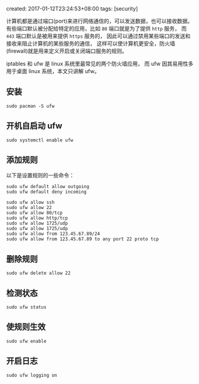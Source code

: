 created: 2017-01-12T23:24:53+08:00
tags: [security]


计算机都是通过端口(port)来进行网络通信的，可以发送数据，也可以接收数据。
有些端口默认被分配给特定的应用，比如 `80` 端口就是为了提供 `http` 服务，
而 `443` 端口默认是被用来提供 `https` 服务的，
因此可以通过禁用某些端口的发送和接收来阻止计算机的某些服务的通信，
这样可以使计算机更安全，防火墙(firewall)就是用来定义开启或关闭端口服务的规则。

iptables 和 ufw 是 linux 系统里最常见的两个防火墙应用，
而 ufw 因其易用性多用于桌面 linux 系统，本文只讲解 ufw。


## 安装

```
sudo pacman -S ufw
```


## 开机自启动 ufw

```
sudo systemctl enable ufw
```


## 添加规则

以下是设置规则的一些命令：

```
sudo ufw default allow outgoing
sudo ufw default deny incoming

sudo ufw allow ssh
sudo ufw allow 22
sudo ufw allow 80/tcp
sudo ufw allow http/tcp
sudo ufw allow 1725/udp
sudo ufw allow 1725/udp
sudo ufw allow from 123.45.67.89/24
sudo ufw allow from 123.45.67.89 to any port 22 proto tcp
```


## 删除规则

```
sudo ufw delete allow 22
```


## 检测状态

```
sudo ufw status
```


## 使规则生效

```
sudo ufw enable
```

## 开启日志

```
sudo ufw logging on
```
